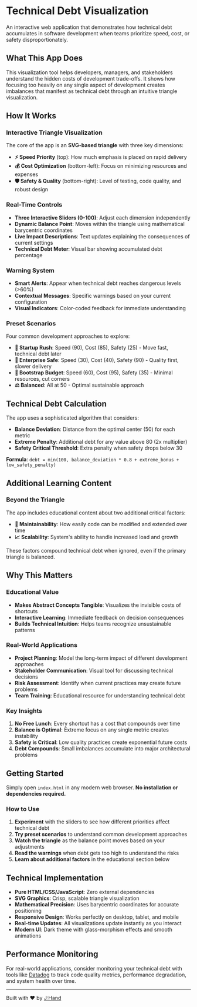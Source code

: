 # Technical Debt Visualization

An interactive web application that demonstrates how technical debt accumulates in software development when teams prioritize speed, cost, or safety disproportionately.

## What This App Does

This visualization tool helps developers, managers, and stakeholders understand the hidden costs of development trade-offs. It shows how focusing too heavily on any single aspect of development creates imbalances that manifest as technical debt through an intuitive triangle visualization.

## How It Works

### Interactive Triangle Visualization
The core of the app is an **SVG-based triangle** with three key dimensions:
- **⚡ Speed Priority** (top): How much emphasis is placed on rapid delivery
- **💰 Cost Optimization** (bottom-left): Focus on minimizing resources and expenses  
- **🛡️ Safety & Quality** (bottom-right): Level of testing, code quality, and robust design

### Real-Time Controls
- **Three Interactive Sliders (0-100)**: Adjust each dimension independently
- **Dynamic Balance Point**: Moves within the triangle using mathematical barycentric coordinates
- **Live Impact Descriptions**: Text updates explaining the consequences of current settings
- **Technical Debt Meter**: Visual bar showing accumulated debt percentage

### Warning System
- **Smart Alerts**: Appear when technical debt reaches dangerous levels (>60%)
- **Contextual Messages**: Specific warnings based on your current configuration
- **Visual Indicators**: Color-coded feedback for immediate understanding

### Preset Scenarios
Four common development approaches to explore:
- **🚀 Startup Rush**: Speed (90), Cost (85), Safety (25) - Move fast, technical debt later
- **🏢 Enterprise Safe**: Speed (30), Cost (40), Safety (90) - Quality first, slower delivery
- **💸 Bootstrap Budget**: Speed (60), Cost (95), Safety (35) - Minimal resources, cut corners
- **⚖️ Balanced**: All at 50 - Optimal sustainable approach

## Technical Debt Calculation

The app uses a sophisticated algorithm that considers:
- **Balance Deviation**: Distance from the optimal center (50) for each metric
- **Extreme Penalty**: Additional debt for any value above 80 (2x multiplier)
- **Safety Critical Threshold**: Extra penalty when safety drops below 30

**Formula**: `debt = min(100, balance_deviation * 0.8 + extreme_bonus + low_safety_penalty)`

## Additional Learning Content

### Beyond the Triangle
The app includes educational content about two additional critical factors:

- **🔧 Maintainability**: How easily code can be modified and extended over time
- **📈 Scalability**: System's ability to handle increased load and growth

These factors compound technical debt when ignored, even if the primary triangle is balanced.

## Why This Matters

### Educational Value
- **Makes Abstract Concepts Tangible**: Visualizes the invisible costs of shortcuts
- **Interactive Learning**: Immediate feedback on decision consequences  
- **Builds Technical Intuition**: Helps teams recognize unsustainable patterns

### Real-World Applications
- **Project Planning**: Model the long-term impact of different development approaches
- **Stakeholder Communication**: Visual tool for discussing technical decisions
- **Risk Assessment**: Identify when current practices may create future problems
- **Team Training**: Educational resource for understanding technical debt

### Key Insights
1. **No Free Lunch**: Every shortcut has a cost that compounds over time
2. **Balance is Optimal**: Extreme focus on any single metric creates instability  
3. **Safety is Critical**: Low quality practices create exponential future costs
4. **Debt Compounds**: Small imbalances accumulate into major architectural problems

## Getting Started

Simply open `index.html` in any modern web browser. **No installation or dependencies required.**

### How to Use
1. **Experiment** with the sliders to see how different priorities affect technical debt
2. **Try preset scenarios** to understand common development approaches  
3. **Watch the triangle** as the balance point moves based on your adjustments
4. **Read the warnings** when debt gets too high to understand the risks
5. **Learn about additional factors** in the educational section below

## Technical Implementation

- **Pure HTML/CSS/JavaScript**: Zero external dependencies
- **SVG Graphics**: Crisp, scalable triangle visualization
- **Mathematical Precision**: Uses barycentric coordinates for accurate positioning
- **Responsive Design**: Works perfectly on desktop, tablet, and mobile
- **Real-time Updates**: All visualizations update instantly as you interact
- **Modern UI**: Dark theme with glass-morphism effects and smooth animations

## Performance Monitoring

For real-world applications, consider monitoring your technical debt with tools like [Datadog](https://www.datadoghq.com) to track code quality metrics, performance degradation, and system health over time.

---

Built with ❤️ by [J:Hand](https://jasonhand.com)